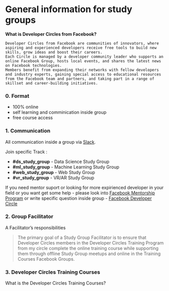 
# General information for study groups 

**What is Developer Circles from Facebook?**
```
Developer Circles from Facebook are communities of innovators, where aspiring and experienced developers receive free tools to build new skills, grow ideas and boost their careers.
Each Circle is managed by a developer community leader who supports an online Facebook Group, hosts local events, and shares the latest news on Facebook technologies.
Members benefit from expanding their networks with fellow developers and industry experts, gaining special access to educational resources from the Facebook team and partners, and taking part in a range of skillset and career-building initiatives.
```

### 0. Format
- 100% online 
- self learning and comminication inside group 
- free course access 

### 1. Communication

All communication inside a group via [Slack](https://join.slack.com/t/devckyiv/shared_invite/zt-cck4qiyp-169_rUFUjZyHJg_f9orQXg).

Join specific Track :

- **#ds_study_group** - Data Science Study Group
- **#ml_study_group** - Machine Learning Study Group
- **#web_study_group** - Web Study Group
- **#vr_study_group** - VR/AR Study Group 

If you need mentor suport or looking for more expirienced developer in your field or you want get some help -  please look into 
[Facebook Mentorship Program](www.facebook.com/fbmentorship/signup/?application_id=631295117371247) or write specific question inside group - [Facebook Developer Circle](https://www.facebook.com/groups/devCKyiv/)


### 2. Group Facilitator

A Facilitator’s responsibilities
>The primary goal of a Study Group Facilitator is to ensure that Developer Circles members in the Developer Circles Training Program from my circle complete the online training course while supporting them through offline Study Group meetups and online in the Training Courses Facebook Groups.

### 3. Developer Circles Training Courses

What is the Developer Circles Training Courses?
